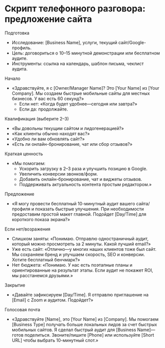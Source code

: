 # Скрипт телефонного разговора: предложение сайта

Подготовка
- Исследование: [Business Name], услуги, текущий сайт/Google-профиль.
- Цель: договориться о 10–15 минутной демонстрации или бесплатном аудите.
- Инструменты: ссылка на календарь, шаблон письма, чеклист аудита.

Начало
- «Здравствуйте, я с [Owner/Manager Name]? Это [Your Name] из [Your Company]. Мы создаем быстрые мобильные сайты для местных бизнесов. У вас есть 60 секунд?»
    - Если нет: «Когда будет удобнее—сегодня или завтра?»
    - Если да: продолжайте.

Квалификация (выберите 2–3)
- «Вы довольны текущим сайтом и лидогенерацией?»
- «Как клиенты обычно находят вас?»
- «Удобно ли вам обновлять сайт?»
- «Есть ли онлайн-бронирование, чат или сбор отзывов?»

Краткая ценность
- «Мы помогаем:
    - Ускорить загрузку в 2–3 раза и улучшить позицию в Google.
    - Увеличить конверсии звонков/форм.
    - Добавить онлайн-бронирование, чат и виджеты отзывов.
    - Поддерживать актуальность контента простым редактором.»

Предложение
- «Я могу провести бесплатный 10-минутный аудит вашего сайта/профиля и показать быстрые улучшения. При необходимости предоставим простой макет главной. Подойдет [Day/Time] для короткого показа экрана?»

Если нет/возражения
- Слишком заняты: «Понимаю. Отправлю одностраничный аудит, который можно просмотреть за 2 минуты. Какой лучший email?»
- Уже есть сайт: «Отлично—у многих наших клиентов тоже был сайт. Мы сохраняем бренд и улучшаем скорость, SEO и конверсии. Хотите бесплатный бенчмарк?»
- Нет бюджета: «Понимаю. У нас есть поэтапные планы и ориентированные на результат этапы. Если аудит не покажет ROI, мы расстанемся друзьями.»

Закрытие
- «Давайте зафиксируем [Day/Time]. Я отправлю приглашение на [Email] с Zoom и аудитом. Подойдет?»

Голосовая почта
- «Здравствуйте [Name], это [Your Name] из [Company]. Мы помогаем [Business Type] получать больше локальных лидов за счет быстрых мобильных сайтов. Я сделал быстрый аудит для [Business Name]—готов поделиться. Звоните/пишите [Phone] или используйте [Short URL] чтобы выбрать 10-минутный слот.»

